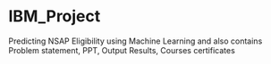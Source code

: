# IBM_Project
Predicting NSAP Eligibility using Machine Learning and also contains Problem statement, PPT, Output Results, Courses  certificates
